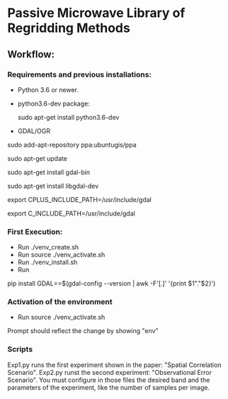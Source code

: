# Passive Microwave Library of Regridding Methods


## Workflow:

### Requirements and previous installations:

- Python 3.6 or newer.
- python3.6-dev package:

   sudo apt-get install python3.6-dev

- GDAL/OGR

sudo add-apt-repository ppa:ubuntugis/ppa

sudo apt-get update

sudo apt-get install gdal-bin

sudo apt-get install libgdal-dev

export CPLUS_INCLUDE_PATH=/usr/include/gdal

export C_INCLUDE_PATH=/usr/include/gdal



### First Execution:

- Run ./venv_create.sh
- Run source ./venv_activate.sh
- Run ./venv_install.sh
- Run 

pip install GDAL==$(gdal-config --version | awk -F'[.]' '{print $1"."$2}') 




### Activation of the environment

- Run source ./venv_activate.sh

Prompt should reflect the change by showing "env"

### Scripts

Exp1.py runs the first experiment shown in the paper: "Spatial Correlation Scenario". Exp2.py runst the second experiment: "Observational Error Scenario".
You must configure in those files the desired band and the parameters of the experiment, like the number of samples per image.

